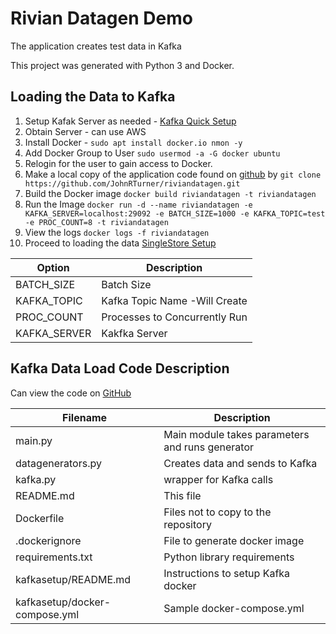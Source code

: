 # Rivian Datagen Demo

The application creates test data in Kafka

This project was generated with Python 3 and Docker.


## Loading the Data to Kafka
1. Setup Kafak Server as needed - [Kafka Quick Setup][kafkasetup]
1. Obtain Server - can use AWS
1. Install Docker - `sudo apt install docker.io nmon -y`
1. Add Docker Group to User `sudo usermod -a -G docker ubuntu`
1. Relogin for the user to gain access to Docker.
1. Make a local copy of the application code found on [github][github] by `git clone https://github.com/JohnRTurner/riviandatagen.git`
1. Build the Docker image `docker build riviandatagen -t riviandatagen`
1. Run the Image `docker run -d --name riviandatagen -e KAFKA_SERVER=localhost:29092 -e BATCH_SIZE=1000 -e KAFKA_TOPIC=test -e PROC_COUNT=8 -t riviandatagen`
1. View the logs `docker logs -f riviandatagen`
1. Proceed to loading the data [SingleStore Setup][singlestoresetup]

| Option       | Description                   |
|--------------|-------------------------------|
| BATCH_SIZE   | Batch Size                    | 
| KAFKA_TOPIC  | Kafka Topic Name -Will Create |
| PROC_COUNT   | Processes to Concurrently Run |
| KAFKA_SERVER | Kakfka Server                 |         


## Kafka Data Load Code Description
Can view the code on [GitHub][github]

| Filename                      | Description                                     | 
|-------------------------------|-------------------------------------------------|
| main.py                       | Main module takes parameters and runs generator |
| datagenerators.py             | Creates data and sends to Kafka                 |
| kafka.py                      | wrapper for Kafka calls                         |
| README.md                     | This file                                       |
| Dockerfile                    | Files not to copy to the repository             |
| .dockerignore                 | File to generate docker image                   |
| requirements.txt              | Python library requirements                     |
| kafkasetup/README.md          | Instructions to setup Kafka docker              |
| kafkasetup/docker-compose.yml | Sample docker-compose.yml                       |



[github]: https://github.com/JohnRTurner/riviandatagen
[kafkasetup]: kafkasetup/README.md
[singlestoresetup]: singlestoresetup/README.md